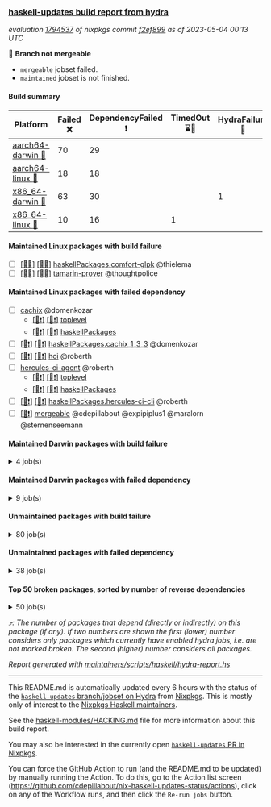 ### [haskell-updates build report from hydra](https://hydra.nixos.org/jobset/nixpkgs/haskell-updates)
*evaluation [1794537](https://hydra.nixos.org/eval/1794537) of nixpkgs commit [f2ef899](https://github.com/NixOS/nixpkgs/commits/f2ef899ac131aa6079499487348add43bef824aa) as of 2023-05-04 00:13 UTC*

:red_circle: **Branch not mergeable**
  * `mergeable` jobset failed.
  * `maintained` jobset is not finished.

#### Build summary

 | Platform | Failed :x: | DependencyFailed :heavy_exclamation_mark: | TimedOut :hourglass::no_entry_sign: | HydraFailure :construction: | Unfinished :hourglass_flowing_sand: | Success :heavy_check_mark: | 
 | --- | --- | --- | --- | --- | --- | --- | 
 | [aarch64-darwin :green_apple:](https://hydra.nixos.org/eval/1794537?filter=.aarch64-darwin) | 70 | 29 |  |  | 3 | 6394 | 
 | [aarch64-linux :iphone:](https://hydra.nixos.org/eval/1794537?filter=.aarch64-linux) | 18 | 18 |  |  | 3 | 6535 | 
 | [x86_64-darwin :apple:](https://hydra.nixos.org/eval/1794537?filter=.x86_64-darwin) | 63 | 30 |  | 1 | 3 | 6419 | 
 | [x86_64-linux :penguin:](https://hydra.nixos.org/eval/1794537?filter=.x86_64-linux) | 10 | 16 | 1 |  | 3 | 6583 | 
#### Maintained Linux packages with build failure
- [ ] [[:iphone::x:]](https://hydra.nixos.org/build/218371574) [[:penguin::x:]](https://hydra.nixos.org/build/218381586) [haskellPackages.comfort-glpk](https://hydra.nixos.org/eval/1794537?filter=haskellPackages.comfort-glpk) @thielema
- [ ] [[:iphone::x:]](https://hydra.nixos.org/build/218369339) [[:penguin::x:]](https://hydra.nixos.org/build/218362213) [tamarin-prover](https://hydra.nixos.org/eval/1794537?filter=tamarin-prover) @thoughtpolice
#### Maintained Linux packages with failed dependency
- [ ] [cachix](https://hydra.nixos.org/eval/1794537?filter=cachix) @domenkozar
  - [[:iphone::heavy_exclamation_mark:]](https://hydra.nixos.org/build/218360723) [[:penguin::heavy_exclamation_mark:]](https://hydra.nixos.org/build/218364047) [toplevel](https://hydra.nixos.org/eval/1794537?filter=cachix)
  - [[:iphone::heavy_exclamation_mark:]](https://hydra.nixos.org/build/218361387) [[:penguin::heavy_exclamation_mark:]](https://hydra.nixos.org/build/218367366) [haskellPackages](https://hydra.nixos.org/eval/1794537?filter=haskellPackages.cachix)
- [ ] [[:iphone::heavy_exclamation_mark:]](https://hydra.nixos.org/build/218373760) [[:penguin::heavy_exclamation_mark:]](https://hydra.nixos.org/build/218370042) [haskellPackages.cachix_1_3_3](https://hydra.nixos.org/eval/1794537?filter=haskellPackages.cachix_1_3_3) @domenkozar
- [ ] [[:iphone::heavy_exclamation_mark:]](https://hydra.nixos.org/build/218372759) [[:penguin::heavy_exclamation_mark:]](https://hydra.nixos.org/build/218370313) [hci](https://hydra.nixos.org/eval/1794537?filter=hci) @roberth
- [ ] [hercules-ci-agent](https://hydra.nixos.org/eval/1794537?filter=hercules-ci-agent) @roberth
  - [[:iphone::heavy_exclamation_mark:]](https://hydra.nixos.org/build/218382153) [[:penguin::heavy_exclamation_mark:]](https://hydra.nixos.org/build/218378662) [toplevel](https://hydra.nixos.org/eval/1794537?filter=hercules-ci-agent)
  - [[:iphone::heavy_exclamation_mark:]](https://hydra.nixos.org/build/218367749) [[:penguin::heavy_exclamation_mark:]](https://hydra.nixos.org/build/218361364) [haskellPackages](https://hydra.nixos.org/eval/1794537?filter=haskellPackages.hercules-ci-agent)
- [ ] [[:iphone::heavy_exclamation_mark:]](https://hydra.nixos.org/build/218373411) [[:penguin::heavy_exclamation_mark:]](https://hydra.nixos.org/build/218358812) [haskellPackages.hercules-ci-cli](https://hydra.nixos.org/eval/1794537?filter=haskellPackages.hercules-ci-cli) @roberth
- [ ] [[:penguin::heavy_exclamation_mark:]](https://hydra.nixos.org/build/218376595) [mergeable](https://hydra.nixos.org/eval/1794537?filter=mergeable) @cdepillabout @expipiplus1 @maralorn @sternenseemann
#### Maintained Darwin packages with build failure
<details><summary>4 job(s) </summary>

- [ ] [[:green_apple::x:]](https://hydra.nixos.org/build/218375915) [[:apple::x:]](https://hydra.nixos.org/build/218379307) [haskellPackages.comfort-glpk](https://hydra.nixos.org/eval/1794537?filter=haskellPackages.comfort-glpk) @thielema
- [ ] [gitit](https://hydra.nixos.org/eval/1794537?filter=gitit) @Profpatsch @sternenseemann
  - [[:green_apple::x:]](https://hydra.nixos.org/build/218371918) [[:apple::heavy_check_mark:]](https://hydra.nixos.org/build/218362775) [toplevel](https://hydra.nixos.org/eval/1794537?filter=gitit)
  - [[:green_apple::heavy_check_mark:]](https://hydra.nixos.org/build/218381039) [[:apple::heavy_check_mark:]](https://hydra.nixos.org/build/218371437) [haskellPackages](https://hydra.nixos.org/eval/1794537?filter=haskellPackages.gitit)
</details>

#### Maintained Darwin packages with failed dependency
<details><summary>9 job(s) </summary>

- [ ] [cachix](https://hydra.nixos.org/eval/1794537?filter=cachix) @domenkozar
  - [[:green_apple::heavy_exclamation_mark:]](https://hydra.nixos.org/build/218378167) [[:apple::heavy_exclamation_mark:]](https://hydra.nixos.org/build/218380438) [toplevel](https://hydra.nixos.org/eval/1794537?filter=cachix)
  - [[:green_apple::heavy_exclamation_mark:]](https://hydra.nixos.org/build/218381508) [[:apple::heavy_exclamation_mark:]](https://hydra.nixos.org/build/218373240) [haskellPackages](https://hydra.nixos.org/eval/1794537?filter=haskellPackages.cachix)
- [ ] [[:green_apple::heavy_exclamation_mark:]](https://hydra.nixos.org/build/218371842) [[:apple::heavy_exclamation_mark:]](https://hydra.nixos.org/build/218374918) [haskellPackages.cachix_1_3_3](https://hydra.nixos.org/eval/1794537?filter=haskellPackages.cachix_1_3_3) @domenkozar
- [ ] [[:green_apple::heavy_exclamation_mark:]](https://hydra.nixos.org/build/218369325) [[:apple::heavy_exclamation_mark:]](https://hydra.nixos.org/build/218361797) [hci](https://hydra.nixos.org/eval/1794537?filter=hci) @roberth
- [ ] [hercules-ci-agent](https://hydra.nixos.org/eval/1794537?filter=hercules-ci-agent) @roberth
  - [[:green_apple::heavy_exclamation_mark:]](https://hydra.nixos.org/build/218366946) [[:apple::heavy_exclamation_mark:]](https://hydra.nixos.org/build/218360337) [toplevel](https://hydra.nixos.org/eval/1794537?filter=hercules-ci-agent)
  - [[:green_apple::heavy_exclamation_mark:]](https://hydra.nixos.org/build/218378924) [[:apple::heavy_exclamation_mark:]](https://hydra.nixos.org/build/218365688) [haskellPackages](https://hydra.nixos.org/eval/1794537?filter=haskellPackages.hercules-ci-agent)
- [ ] [[:green_apple::heavy_exclamation_mark:]](https://hydra.nixos.org/build/218359185) [[:apple::heavy_exclamation_mark:]](https://hydra.nixos.org/build/218364085) [haskellPackages.hercules-ci-cli](https://hydra.nixos.org/eval/1794537?filter=haskellPackages.hercules-ci-cli) @roberth
</details>

#### Unmaintained packages with build failure
<details><summary>80 job(s) </summary>

- [ ] [[:green_apple::x:]](https://hydra.nixos.org/build/218361435) [[:iphone::x:]](https://hydra.nixos.org/build/218356993) [[:apple::x:]](https://hydra.nixos.org/build/218365203) [[:penguin::x:]](https://hydra.nixos.org/build/218367605) [haskellPackages.lzma](https://hydra.nixos.org/eval/1794537?filter=haskellPackages.lzma)  :arrow_heading_up: 13 | 33
- [ ] [[:green_apple::x:]](https://hydra.nixos.org/build/218361994) [[:iphone::heavy_check_mark:]](https://hydra.nixos.org/build/218376357) [[:apple::x:]](https://hydra.nixos.org/build/218367907) [[:penguin::heavy_check_mark:]](https://hydra.nixos.org/build/218370860) [haskellPackages.di-core](https://hydra.nixos.org/eval/1794537?filter=haskellPackages.di-core)  :arrow_heading_up: 8 | 11
- [ ] [[:green_apple::x:]](https://hydra.nixos.org/build/218365226) [[:iphone::x:]](https://hydra.nixos.org/build/218360962) [[:apple::heavy_check_mark:]](https://hydra.nixos.org/build/218377974) [[:penguin::heavy_check_mark:]](https://hydra.nixos.org/build/218365895) [haskellPackages.hw-simd](https://hydra.nixos.org/eval/1794537?filter=haskellPackages.hw-simd)  :arrow_heading_up: 1 | 8
- [ ] [[:green_apple::x:]](https://hydra.nixos.org/build/218378067) [[:iphone::heavy_check_mark:]](https://hydra.nixos.org/build/218371073) [[:apple::x:]](https://hydra.nixos.org/build/218375080) [[:penguin::heavy_check_mark:]](https://hydra.nixos.org/build/218380947) [haskellPackages.inline-r](https://hydra.nixos.org/eval/1794537?filter=haskellPackages.inline-r)  :arrow_heading_up: 1 | 4
- [ ] [[:green_apple::heavy_check_mark:]](https://hydra.nixos.org/build/218380396) [[:iphone::x:]](https://hydra.nixos.org/build/218377953) [[:apple::heavy_check_mark:]](https://hydra.nixos.org/build/218362911) [[:penguin::heavy_check_mark:]](https://hydra.nixos.org/build/218368090) [haskellPackages.long-double](https://hydra.nixos.org/eval/1794537?filter=haskellPackages.long-double)  :arrow_heading_up: 1 | 2
- [ ] [[:green_apple::x:]](https://hydra.nixos.org/build/218367141) [[:iphone::heavy_check_mark:]](https://hydra.nixos.org/build/218364425) [[:apple::x:]](https://hydra.nixos.org/build/218374346) [[:penguin::heavy_check_mark:]](https://hydra.nixos.org/build/218371746) [haskellPackages.posix-socket](https://hydra.nixos.org/eval/1794537?filter=haskellPackages.posix-socket)  :arrow_heading_up: 1 | 2
- [ ] [[:green_apple::x:]](https://hydra.nixos.org/build/218381884) [[:iphone::heavy_check_mark:]](https://hydra.nixos.org/build/218382632) [[:apple::x:]](https://hydra.nixos.org/build/218363699) [[:penguin::heavy_check_mark:]](https://hydra.nixos.org/build/218374617) [haskellPackages.gi-gdkx11](https://hydra.nixos.org/eval/1794537?filter=haskellPackages.gi-gdkx11)  :arrow_heading_up: 1 | 1
- [ ] [[:green_apple::heavy_check_mark:]](https://hydra.nixos.org/build/218374515) [[:iphone::x:]](https://hydra.nixos.org/build/218367283) [[:apple::heavy_check_mark:]](https://hydra.nixos.org/build/218367533) [[:penguin::heavy_check_mark:]](https://hydra.nixos.org/build/218380204) [haskellPackages.nlopt-haskell](https://hydra.nixos.org/eval/1794537?filter=haskellPackages.nlopt-haskell)  :arrow_heading_up: 1 | 1
- [ ] [[:green_apple::x:]](https://hydra.nixos.org/build/218365328) [[:iphone::heavy_check_mark:]](https://hydra.nixos.org/build/218368874) [[:apple::x:]](https://hydra.nixos.org/build/218357425) [[:penguin::heavy_check_mark:]](https://hydra.nixos.org/build/218374595) [haskellPackages.openal-ffi](https://hydra.nixos.org/eval/1794537?filter=haskellPackages.openal-ffi)  :arrow_heading_up: 1 | 1
- [ ] [[:green_apple::x:]](https://hydra.nixos.org/build/218367583) [[:iphone::x:]](https://hydra.nixos.org/build/218366012) [[:apple::x:]](https://hydra.nixos.org/build/218358945) [[:penguin::x:]](https://hydra.nixos.org/build/218359772) [haskellPackages.srtree](https://hydra.nixos.org/eval/1794537?filter=haskellPackages.srtree)  :arrow_heading_up: 1 | 1
- [ ] [[:apple::x:]](https://hydra.nixos.org/build/218367426) [[:penguin::heavy_check_mark:]](https://hydra.nixos.org/build/218382334) [haskellPackages.swisstable](https://hydra.nixos.org/eval/1794537?filter=haskellPackages.swisstable)  :arrow_heading_up: 1 | 1
- [ ] [[:green_apple::heavy_check_mark:]](https://hydra.nixos.org/build/218363043) [[:iphone::x:]](https://hydra.nixos.org/build/218369053) [[:apple::heavy_check_mark:]](https://hydra.nixos.org/build/218371290) [[:penguin::heavy_check_mark:]](https://hydra.nixos.org/build/218373130) [haskellPackages.freetype2](https://hydra.nixos.org/eval/1794537?filter=haskellPackages.freetype2)  :arrow_heading_up: 0 | 11
- [ ] [[:green_apple::heavy_check_mark:]](https://hydra.nixos.org/build/218376101) [[:iphone::heavy_check_mark:]](https://hydra.nixos.org/build/218377354) [[:apple::x:]](https://hydra.nixos.org/build/218374480) [[:penguin::heavy_check_mark:]](https://hydra.nixos.org/build/218374067) [haskellPackages.language-java](https://hydra.nixos.org/eval/1794537?filter=haskellPackages.language-java)  :arrow_heading_up: 0 | 6
- [ ] [[:green_apple::x:]](https://hydra.nixos.org/build/218366072) [[:iphone::heavy_check_mark:]](https://hydra.nixos.org/build/218368468) [[:apple::x:]](https://hydra.nixos.org/build/218369796) [[:penguin::heavy_check_mark:]](https://hydra.nixos.org/build/218368987) [haskellPackages.llvm-tf](https://hydra.nixos.org/eval/1794537?filter=haskellPackages.llvm-tf)  :arrow_heading_up: 0 | 6
- [ ] [[:green_apple::x:]](https://hydra.nixos.org/build/218368022) [[:iphone::heavy_check_mark:]](https://hydra.nixos.org/build/218379237) [[:apple::x:]](https://hydra.nixos.org/build/218358728) [[:penguin::heavy_check_mark:]](https://hydra.nixos.org/build/218359775) [haskellPackages.pipes-zlib](https://hydra.nixos.org/eval/1794537?filter=haskellPackages.pipes-zlib)  :arrow_heading_up: 0 | 5
- [ ] [[:green_apple::x:]](https://hydra.nixos.org/build/218367925) [[:iphone::heavy_check_mark:]](https://hydra.nixos.org/build/218370677) [[:apple::heavy_check_mark:]](https://hydra.nixos.org/build/218376742) [[:penguin::heavy_check_mark:]](https://hydra.nixos.org/build/218359895) [haskellPackages.folds](https://hydra.nixos.org/eval/1794537?filter=haskellPackages.folds)  :arrow_heading_up: 0 | 3
- [ ] [[:green_apple::x:]](https://hydra.nixos.org/build/218358557) [[:iphone::heavy_check_mark:]](https://hydra.nixos.org/build/218363013) [[:apple::heavy_check_mark:]](https://hydra.nixos.org/build/218369649) [[:penguin::heavy_check_mark:]](https://hydra.nixos.org/build/218356855) [haskellPackages.gauge](https://hydra.nixos.org/eval/1794537?filter=haskellPackages.gauge)  :arrow_heading_up: 0 | 3
- [ ] [[:green_apple::x:]](https://hydra.nixos.org/build/218365386) [[:iphone::x:]](https://hydra.nixos.org/build/218371063) [[:apple::heavy_check_mark:]](https://hydra.nixos.org/build/218362394) [[:penguin::heavy_check_mark:]](https://hydra.nixos.org/build/218362939) [haskellPackages.picosat](https://hydra.nixos.org/eval/1794537?filter=haskellPackages.picosat)  :arrow_heading_up: 0 | 3
- [ ] [[:green_apple::x:]](https://hydra.nixos.org/build/218369518) [[:iphone::heavy_check_mark:]](https://hydra.nixos.org/build/218377140) [[:apple::heavy_check_mark:]](https://hydra.nixos.org/build/218378068) [[:penguin::heavy_check_mark:]](https://hydra.nixos.org/build/218364615) [haskellPackages.LibZip](https://hydra.nixos.org/eval/1794537?filter=haskellPackages.LibZip)  :arrow_heading_up: 0 | 2
- [ ] [[:green_apple::heavy_check_mark:]](https://hydra.nixos.org/build/218379216) [[:iphone::heavy_check_mark:]](https://hydra.nixos.org/build/218371639) [[:apple::x:]](https://hydra.nixos.org/build/218371626) [[:penguin::heavy_check_mark:]](https://hydra.nixos.org/build/218380913) [haskellPackages.quic](https://hydra.nixos.org/eval/1794537?filter=haskellPackages.quic)  :arrow_heading_up: 0 | 2
- [ ] [[:green_apple::x:]](https://hydra.nixos.org/build/218365828) [[:iphone::heavy_check_mark:]](https://hydra.nixos.org/build/218370636) [[:apple::heavy_check_mark:]](https://hydra.nixos.org/build/218359044) [[:penguin::heavy_check_mark:]](https://hydra.nixos.org/build/218382853) [haskellPackages.rocksdb-haskell](https://hydra.nixos.org/eval/1794537?filter=haskellPackages.rocksdb-haskell)  :arrow_heading_up: 0 | 2
- [ ] [[:green_apple::heavy_check_mark:]](https://hydra.nixos.org/build/218366984) [[:iphone::x:]](https://hydra.nixos.org/build/218371217) [[:apple::heavy_check_mark:]](https://hydra.nixos.org/build/218358449) [[:penguin::heavy_check_mark:]](https://hydra.nixos.org/build/218365667) [haskellPackages.dde](https://hydra.nixos.org/eval/1794537?filter=haskellPackages.dde)  :arrow_heading_up: 0 | 1
- [ ] [[:green_apple::x:]](https://hydra.nixos.org/build/218361416) [[:iphone::heavy_check_mark:]](https://hydra.nixos.org/build/218369976) [[:apple::x:]](https://hydra.nixos.org/build/218381715) [[:penguin::heavy_check_mark:]](https://hydra.nixos.org/build/218359735) [haskellPackages.h-raylib](https://hydra.nixos.org/eval/1794537?filter=haskellPackages.h-raylib)  :arrow_heading_up: 0 | 1
- [ ] [[:green_apple::x:]](https://hydra.nixos.org/build/218371341) [[:iphone::heavy_check_mark:]](https://hydra.nixos.org/build/218381285) [[:apple::x:]](https://hydra.nixos.org/build/218368136) [[:penguin::heavy_check_mark:]](https://hydra.nixos.org/build/218361768) [haskellPackages.hamid](https://hydra.nixos.org/eval/1794537?filter=haskellPackages.hamid)  :arrow_heading_up: 0 | 1
- [ ] [[:green_apple::heavy_check_mark:]](https://hydra.nixos.org/build/218373866) [[:iphone::heavy_check_mark:]](https://hydra.nixos.org/build/218359528) [[:apple::x:]](https://hydra.nixos.org/build/218362446) [[:penguin::heavy_check_mark:]](https://hydra.nixos.org/build/218361537) [haskellPackages.hmatrix-morpheus](https://hydra.nixos.org/eval/1794537?filter=haskellPackages.hmatrix-morpheus)  :arrow_heading_up: 0 | 1
- [ ] [[:green_apple::x:]](https://hydra.nixos.org/build/218360600) [[:iphone::heavy_check_mark:]](https://hydra.nixos.org/build/218376500) [[:apple::x:]](https://hydra.nixos.org/build/218370415) [[:penguin::heavy_check_mark:]](https://hydra.nixos.org/build/218365188) [haskellPackages.huckleberry](https://hydra.nixos.org/eval/1794537?filter=haskellPackages.huckleberry)  :arrow_heading_up: 0 | 1
- [ ] [[:green_apple::x:]](https://hydra.nixos.org/build/218370144) [[:iphone::heavy_check_mark:]](https://hydra.nixos.org/build/218369659) [[:apple::x:]](https://hydra.nixos.org/build/218356396) [[:penguin::heavy_check_mark:]](https://hydra.nixos.org/build/218371896) [haskellPackages.select](https://hydra.nixos.org/eval/1794537?filter=haskellPackages.select)  :arrow_heading_up: 0 | 1
- [ ] [[:green_apple::x:]](https://hydra.nixos.org/build/218363639) [[:iphone::heavy_check_mark:]](https://hydra.nixos.org/build/218360486) [[:apple::x:]](https://hydra.nixos.org/build/218358637) [[:penguin::heavy_check_mark:]](https://hydra.nixos.org/build/218362906) [haskellPackages.sysinfo](https://hydra.nixos.org/eval/1794537?filter=haskellPackages.sysinfo)  :arrow_heading_up: 0 | 1
- [ ] [[:green_apple::heavy_check_mark:]](https://hydra.nixos.org/build/218359990) [[:iphone::heavy_check_mark:]](https://hydra.nixos.org/build/218381270) [[:apple::x:]](https://hydra.nixos.org/build/218369158) [[:penguin::heavy_check_mark:]](https://hydra.nixos.org/build/218359504) [haskellPackages.FractalArt](https://hydra.nixos.org/eval/1794537?filter=haskellPackages.FractalArt) 
- [ ] [[:green_apple::heavy_check_mark:]](https://hydra.nixos.org/build/218364182) [[:iphone::x:]](https://hydra.nixos.org/build/218383344) [[:apple::heavy_check_mark:]](https://hydra.nixos.org/build/218379420) [[:penguin::heavy_check_mark:]](https://hydra.nixos.org/build/218360322) [haskellPackages.HsASA](https://hydra.nixos.org/eval/1794537?filter=haskellPackages.HsASA) 
- [ ] [[:green_apple::x:]](https://hydra.nixos.org/build/218373276) [[:iphone::heavy_check_mark:]](https://hydra.nixos.org/build/218361197) [[:apple::x:]](https://hydra.nixos.org/build/218371504) [[:penguin::heavy_check_mark:]](https://hydra.nixos.org/build/218369435) [haskellPackages.al](https://hydra.nixos.org/eval/1794537?filter=haskellPackages.al) 
- [ ] [[:green_apple::x:]](https://hydra.nixos.org/build/218363946) [[:iphone::x:]](https://hydra.nixos.org/build/218374457) [[:apple::x:]](https://hydra.nixos.org/build/218376881) [[:penguin::x:]](https://hydra.nixos.org/build/218378988) [haskellPackages.directory-ospath-streaming](https://hydra.nixos.org/eval/1794537?filter=haskellPackages.directory-ospath-streaming) 
- [ ] [[:green_apple::x:]](https://hydra.nixos.org/build/218357055) [[:iphone::x:]](https://hydra.nixos.org/build/218374766) [[:apple::x:]](https://hydra.nixos.org/build/218373440) [[:penguin::x:]](https://hydra.nixos.org/build/218360859) [haskellPackages.disco](https://hydra.nixos.org/eval/1794537?filter=haskellPackages.disco) 
- [ ] [[:green_apple::x:]](https://hydra.nixos.org/build/218356880) [[:iphone::heavy_check_mark:]](https://hydra.nixos.org/build/218371945) [[:apple::x:]](https://hydra.nixos.org/build/218365259) [[:penguin::heavy_check_mark:]](https://hydra.nixos.org/build/218369949) [haskellPackages.env-extra](https://hydra.nixos.org/eval/1794537?filter=haskellPackages.env-extra) 
- [ ] [[:green_apple::x:]](https://hydra.nixos.org/build/218372622) [[:iphone::heavy_check_mark:]](https://hydra.nixos.org/build/218363770) [[:apple::x:]](https://hydra.nixos.org/build/218377369) [[:penguin::heavy_check_mark:]](https://hydra.nixos.org/build/218361579) [haskellPackages.epub-tools](https://hydra.nixos.org/eval/1794537?filter=haskellPackages.epub-tools) 
- [ ] [[:green_apple::x:]](https://hydra.nixos.org/build/218357303) [[:iphone::heavy_check_mark:]](https://hydra.nixos.org/build/218371814) [[:apple::heavy_check_mark:]](https://hydra.nixos.org/build/218371442) [[:penguin::heavy_check_mark:]](https://hydra.nixos.org/build/218360989) [haskellPackages.executable-hash](https://hydra.nixos.org/eval/1794537?filter=haskellPackages.executable-hash) 
- [ ] [[:green_apple::x:]](https://hydra.nixos.org/build/218374398) [[:iphone::heavy_check_mark:]](https://hydra.nixos.org/build/218375801) [[:apple::x:]](https://hydra.nixos.org/build/218375926) [[:penguin::heavy_check_mark:]](https://hydra.nixos.org/build/218363039) [haskellPackages.float128](https://hydra.nixos.org/eval/1794537?filter=haskellPackages.float128) 
- [ ] [[:green_apple::x:]](https://hydra.nixos.org/build/218380013) [[:iphone::heavy_check_mark:]](https://hydra.nixos.org/build/218366720) [[:apple::x:]](https://hydra.nixos.org/build/218374432) [[:penguin::heavy_check_mark:]](https://hydra.nixos.org/build/218377131) [haskellPackages.fudgets](https://hydra.nixos.org/eval/1794537?filter=haskellPackages.fudgets) 
- [ ] [[:green_apple::x:]](https://hydra.nixos.org/build/218374343) [[:iphone::heavy_check_mark:]](https://hydra.nixos.org/build/218372448) [[:apple::x:]](https://hydra.nixos.org/build/218377848) [[:penguin::heavy_check_mark:]](https://hydra.nixos.org/build/218367571) [haskellPackages.gerrit](https://hydra.nixos.org/eval/1794537?filter=haskellPackages.gerrit) 
- [ ] [[:green_apple::x:]](https://hydra.nixos.org/build/218356518) [[:apple::x:]](https://hydra.nixos.org/build/218362291) [haskellPackages.gi-gtkosxapplication](https://hydra.nixos.org/eval/1794537?filter=haskellPackages.gi-gtkosxapplication) 
- [ ] [[:iphone::x:]](https://hydra.nixos.org/build/218378683) [[:penguin::x:]](https://hydra.nixos.org/build/218370359) [haskellPackages.grid-proto](https://hydra.nixos.org/eval/1794537?filter=haskellPackages.grid-proto) 
- [ ] [[:green_apple::x:]](https://hydra.nixos.org/build/218379659) [[:apple::x:]](https://hydra.nixos.org/build/218370132) [haskellPackages.gtk-mac-integration](https://hydra.nixos.org/eval/1794537?filter=haskellPackages.gtk-mac-integration) 
- [ ] [[:green_apple::x:]](https://hydra.nixos.org/build/218382951) [[:iphone::heavy_check_mark:]](https://hydra.nixos.org/build/218367120) [[:apple::x:]](https://hydra.nixos.org/build/218382049) [[:penguin::heavy_check_mark:]](https://hydra.nixos.org/build/218372485) [haskellPackages.gtk-traymanager](https://hydra.nixos.org/eval/1794537?filter=haskellPackages.gtk-traymanager) 
- [ ] [[:green_apple::x:]](https://hydra.nixos.org/build/218363769) [[:apple::x:]](https://hydra.nixos.org/build/218361194) [haskellPackages.gtk3-mac-integration](https://hydra.nixos.org/eval/1794537?filter=haskellPackages.gtk3-mac-integration) 
- [ ] [[:green_apple::x:]](https://hydra.nixos.org/build/218367203) [[:iphone::heavy_check_mark:]](https://hydra.nixos.org/build/218380642) [[:apple::x:]](https://hydra.nixos.org/build/218381399) [[:penguin::heavy_check_mark:]](https://hydra.nixos.org/build/218373263) [haskellPackages.highlight](https://hydra.nixos.org/eval/1794537?filter=haskellPackages.highlight) 
- [ ] [[:green_apple::x:]](https://hydra.nixos.org/build/218375281) [[:iphone::heavy_check_mark:]](https://hydra.nixos.org/build/218381684) [[:apple::x:]](https://hydra.nixos.org/build/218373167) [[:penguin::heavy_check_mark:]](https://hydra.nixos.org/build/218359288) [haskellPackages.hinotify-conduit](https://hydra.nixos.org/eval/1794537?filter=haskellPackages.hinotify-conduit) 
- [ ] [[:green_apple::x:]](https://hydra.nixos.org/build/218372055) [[:iphone::heavy_check_mark:]](https://hydra.nixos.org/build/218361694) [[:apple::x:]](https://hydra.nixos.org/build/218379411) [[:penguin::heavy_check_mark:]](https://hydra.nixos.org/build/218383318) [haskellPackages.hsshellscript](https://hydra.nixos.org/eval/1794537?filter=haskellPackages.hsshellscript) 
- [ ] [[:green_apple::x:]](https://hydra.nixos.org/build/218362603) [[:iphone::heavy_check_mark:]](https://hydra.nixos.org/build/218368668) [[:apple::x:]](https://hydra.nixos.org/build/218377430) [[:penguin::heavy_check_mark:]](https://hydra.nixos.org/build/218371924) [haskellPackages.hssourceinfo](https://hydra.nixos.org/eval/1794537?filter=haskellPackages.hssourceinfo) 
- [ ] [[:green_apple::x:]](https://hydra.nixos.org/build/218378487) [[:iphone::heavy_check_mark:]](https://hydra.nixos.org/build/218375531) [[:apple::x:]](https://hydra.nixos.org/build/218381339) [[:penguin::heavy_check_mark:]](https://hydra.nixos.org/build/218364945) [haskellPackages.hunspell-hs](https://hydra.nixos.org/eval/1794537?filter=haskellPackages.hunspell-hs) 
- [ ] [[:apple::x:]](https://hydra.nixos.org/build/218361466) [[:penguin::heavy_check_mark:]](https://hydra.nixos.org/build/218379387) [haskellPackages.inline-asm](https://hydra.nixos.org/eval/1794537?filter=haskellPackages.inline-asm) 
- [ ] [[:green_apple::x:]](https://hydra.nixos.org/build/218359980) [[:iphone::heavy_check_mark:]](https://hydra.nixos.org/build/218372621) [[:apple::x:]](https://hydra.nixos.org/build/218370295) [[:penguin::heavy_check_mark:]](https://hydra.nixos.org/build/218363641) [haskellPackages.interprocess](https://hydra.nixos.org/eval/1794537?filter=haskellPackages.interprocess) 
- [ ] [[:green_apple::x:]](https://hydra.nixos.org/build/218356584) [[:iphone::heavy_check_mark:]](https://hydra.nixos.org/build/218374173) [[:apple::x:]](https://hydra.nixos.org/build/218372040) [[:penguin::heavy_check_mark:]](https://hydra.nixos.org/build/218376465) [haskellPackages.intricacy](https://hydra.nixos.org/eval/1794537?filter=haskellPackages.intricacy) 
- [ ] [[:green_apple::x:]](https://hydra.nixos.org/build/218360432) [[:iphone::heavy_check_mark:]](https://hydra.nixos.org/build/218365340) [[:apple::x:]](https://hydra.nixos.org/build/218366381) [[:penguin::heavy_check_mark:]](https://hydra.nixos.org/build/218378893) [haskellPackages.ipcvar](https://hydra.nixos.org/eval/1794537?filter=haskellPackages.ipcvar) 
- [ ] [[:green_apple::x:]](https://hydra.nixos.org/build/218377616) [[:apple::x:]](https://hydra.nixos.org/build/218372000) [haskellPackages.kqueue](https://hydra.nixos.org/eval/1794537?filter=haskellPackages.kqueue) 
- [ ] [[:green_apple::x:]](https://hydra.nixos.org/build/218373273) [[:iphone::x:]](https://hydra.nixos.org/build/218370171) [[:apple::x:]](https://hydra.nixos.org/build/218372951) [[:penguin::x:]](https://hydra.nixos.org/build/218382671) [haskellPackages.ldap-client-og](https://hydra.nixos.org/eval/1794537?filter=haskellPackages.ldap-client-og) 
- [ ] [[:green_apple::x:]](https://hydra.nixos.org/build/218356731) [[:iphone::heavy_check_mark:]](https://hydra.nixos.org/build/218374913) [[:apple::heavy_check_mark:]](https://hydra.nixos.org/build/218357830) [[:penguin::heavy_check_mark:]](https://hydra.nixos.org/build/218371177) [haskellPackages.leveldb-haskell-fork](https://hydra.nixos.org/eval/1794537?filter=haskellPackages.leveldb-haskell-fork) 
- [ ] [[:green_apple::x:]](https://hydra.nixos.org/build/218377313) [[:iphone::heavy_check_mark:]](https://hydra.nixos.org/build/218369316) [[:apple::x:]](https://hydra.nixos.org/build/218365266) [[:penguin::heavy_check_mark:]](https://hydra.nixos.org/build/218369065) [haskellPackages.linux-framebuffer](https://hydra.nixos.org/eval/1794537?filter=haskellPackages.linux-framebuffer) 
- [ ] [[:green_apple::x:]](https://hydra.nixos.org/build/218362367) [[:iphone::heavy_check_mark:]](https://hydra.nixos.org/build/218369104) [[:apple::x:]](https://hydra.nixos.org/build/218369634) [[:penguin::heavy_check_mark:]](https://hydra.nixos.org/build/218366450) [haskellPackages.mediawiki2latex](https://hydra.nixos.org/eval/1794537?filter=haskellPackages.mediawiki2latex) 
- [ ] [[:green_apple::x:]](https://hydra.nixos.org/build/218380520) [[:iphone::heavy_check_mark:]](https://hydra.nixos.org/build/218364355) [[:apple::x:]](https://hydra.nixos.org/build/218372424) [[:penguin::heavy_check_mark:]](https://hydra.nixos.org/build/218379602) [haskellPackages.memfd](https://hydra.nixos.org/eval/1794537?filter=haskellPackages.memfd) 
- [ ] [[:green_apple::x:]](https://hydra.nixos.org/build/218361092) [[:iphone::heavy_check_mark:]](https://hydra.nixos.org/build/218368605) [[:apple::x:]](https://hydra.nixos.org/build/218366351) [[:penguin::heavy_check_mark:]](https://hydra.nixos.org/build/218367944) [haskellPackages.memzero](https://hydra.nixos.org/eval/1794537?filter=haskellPackages.memzero) 
- [ ] [[:green_apple::x:]](https://hydra.nixos.org/build/218367812) [[:iphone::heavy_check_mark:]](https://hydra.nixos.org/build/218365525) [[:apple::x:]](https://hydra.nixos.org/build/218363343) [[:penguin::heavy_check_mark:]](https://hydra.nixos.org/build/218380436) [haskellPackages.nix-serve-ng](https://hydra.nixos.org/eval/1794537?filter=haskellPackages.nix-serve-ng) 
- [ ] [[:green_apple::x:]](https://hydra.nixos.org/build/218363261) [[:iphone::heavy_check_mark:]](https://hydra.nixos.org/build/218358759) [[:apple::heavy_check_mark:]](https://hydra.nixos.org/build/218359473) [[:penguin::heavy_check_mark:]](https://hydra.nixos.org/build/218375892) [haskellPackages.perceptual-hash](https://hydra.nixos.org/eval/1794537?filter=haskellPackages.perceptual-hash) 
- [ ] [[:green_apple::x:]](https://hydra.nixos.org/build/218362246) [[:iphone::heavy_check_mark:]](https://hydra.nixos.org/build/218378463) [[:apple::x:]](https://hydra.nixos.org/build/218373602) [[:penguin::heavy_check_mark:]](https://hydra.nixos.org/build/218359574) [haskellPackages.persistent-pagination](https://hydra.nixos.org/eval/1794537?filter=haskellPackages.persistent-pagination) 
- [ ] [[:green_apple::x:]](https://hydra.nixos.org/build/218356605) [[:iphone::heavy_check_mark:]](https://hydra.nixos.org/build/218357508) [[:apple::x:]](https://hydra.nixos.org/build/218358491) [[:penguin::heavy_check_mark:]](https://hydra.nixos.org/build/218372638) [haskellPackages.phatsort](https://hydra.nixos.org/eval/1794537?filter=haskellPackages.phatsort) 
- [ ] [[:green_apple::x:]](https://hydra.nixos.org/build/218372748) [[:iphone::heavy_check_mark:]](https://hydra.nixos.org/build/218358634) [[:apple::x:]](https://hydra.nixos.org/build/218362043) [[:penguin::heavy_check_mark:]](https://hydra.nixos.org/build/218365630) [haskellPackages.ping-wrapper](https://hydra.nixos.org/eval/1794537?filter=haskellPackages.ping-wrapper) 
- [ ] [[:green_apple::x:]](https://hydra.nixos.org/build/218380342) [[:iphone::heavy_check_mark:]](https://hydra.nixos.org/build/218377531) [[:apple::x:]](https://hydra.nixos.org/build/218378930) [[:penguin::heavy_check_mark:]](https://hydra.nixos.org/build/218360082) [haskellPackages.posix-timer](https://hydra.nixos.org/eval/1794537?filter=haskellPackages.posix-timer) 
- [ ] [[:green_apple::x:]](https://hydra.nixos.org/build/218378334) [[:iphone::heavy_check_mark:]](https://hydra.nixos.org/build/218364371) [[:apple::x:]](https://hydra.nixos.org/build/218379561) [[:penguin::heavy_check_mark:]](https://hydra.nixos.org/build/218377415) [haskellPackages.procex](https://hydra.nixos.org/eval/1794537?filter=haskellPackages.procex) 
- [ ] [[:green_apple::x:]](https://hydra.nixos.org/build/218379708) [[:iphone::heavy_check_mark:]](https://hydra.nixos.org/build/218362371) [[:apple::x:]](https://hydra.nixos.org/build/218382844) [[:penguin::heavy_check_mark:]](https://hydra.nixos.org/build/218377810) [haskellPackages.pthread](https://hydra.nixos.org/eval/1794537?filter=haskellPackages.pthread) 
- [ ] [[:green_apple::x:]](https://hydra.nixos.org/build/218364610) [[:iphone::heavy_check_mark:]](https://hydra.nixos.org/build/218380296) [[:apple::x:]](https://hydra.nixos.org/build/218380468) [[:penguin::heavy_check_mark:]](https://hydra.nixos.org/build/218383113) [haskellPackages.sandwich-webdriver](https://hydra.nixos.org/eval/1794537?filter=haskellPackages.sandwich-webdriver) 
- [ ] [[:green_apple::x:]](https://hydra.nixos.org/build/218367780) [[:iphone::heavy_check_mark:]](https://hydra.nixos.org/build/218359939) [[:apple::x:]](https://hydra.nixos.org/build/218382857) [[:penguin::hourglass::no_entry_sign:]](https://hydra.nixos.org/build/218379058) [haskellPackages.servant-serialization](https://hydra.nixos.org/eval/1794537?filter=haskellPackages.servant-serialization) 
- [ ] [[:green_apple::x:]](https://hydra.nixos.org/build/218359493) [[:iphone::heavy_check_mark:]](https://hydra.nixos.org/build/218365983) [[:apple::x:]](https://hydra.nixos.org/build/218358853) [[:penguin::heavy_check_mark:]](https://hydra.nixos.org/build/218356632) [haskellPackages.tailfile-hinotify](https://hydra.nixos.org/eval/1794537?filter=haskellPackages.tailfile-hinotify) 
- [ ] [[:green_apple::x:]](https://hydra.nixos.org/build/218361935) [[:iphone::heavy_check_mark:]](https://hydra.nixos.org/build/218379727) [[:apple::heavy_check_mark:]](https://hydra.nixos.org/build/218375798) [[:penguin::heavy_check_mark:]](https://hydra.nixos.org/build/218376114) [haskellPackages.tdlib](https://hydra.nixos.org/eval/1794537?filter=haskellPackages.tdlib) 
- [ ] [[:green_apple::x:]](https://hydra.nixos.org/build/218365019) [[:iphone::x:]](https://hydra.nixos.org/build/218378664) [[:apple::x:]](https://hydra.nixos.org/build/218375055) [[:penguin::x:]](https://hydra.nixos.org/build/218382208) [haskellPackages.unbound-kind-generics](https://hydra.nixos.org/eval/1794537?filter=haskellPackages.unbound-kind-generics) 
- [ ] [[:green_apple::x:]](https://hydra.nixos.org/build/218374882) [[:iphone::x:]](https://hydra.nixos.org/build/218371682) [[:apple::x:]](https://hydra.nixos.org/build/218369312) [[:penguin::x:]](https://hydra.nixos.org/build/218371739) [haskellPackages.wai-problem-details](https://hydra.nixos.org/eval/1794537?filter=haskellPackages.wai-problem-details) 
- [ ] [[:green_apple::x:]](https://hydra.nixos.org/build/218370308) [[:iphone::heavy_check_mark:]](https://hydra.nixos.org/build/218370118) [[:apple::heavy_check_mark:]](https://hydra.nixos.org/build/218372700) [[:penguin::heavy_check_mark:]](https://hydra.nixos.org/build/218378876) [tests.haskell.writers](https://hydra.nixos.org/eval/1794537?filter=tests.haskell.writers) 
- [ ] [[:green_apple::x:]](https://hydra.nixos.org/build/218376489) [[:iphone::x:]](https://hydra.nixos.org/build/218375064) [[:apple::heavy_check_mark:]](https://hydra.nixos.org/build/218380244) [[:penguin::heavy_check_mark:]](https://hydra.nixos.org/build/218370081) [haskellPackages.x86-64bit](https://hydra.nixos.org/eval/1794537?filter=haskellPackages.x86-64bit) 
- [ ] [[:green_apple::x:]](https://hydra.nixos.org/build/218360235) [[:iphone::heavy_check_mark:]](https://hydra.nixos.org/build/218370565) [[:apple::x:]](https://hydra.nixos.org/build/218377847) [[:penguin::heavy_check_mark:]](https://hydra.nixos.org/build/218358117) [haskellPackages.xmonad-utils](https://hydra.nixos.org/eval/1794537?filter=haskellPackages.xmonad-utils) 
- [ ] [[:green_apple::x:]](https://hydra.nixos.org/build/218362524) [[:iphone::heavy_check_mark:]](https://hydra.nixos.org/build/218375390) [[:apple::x:]](https://hydra.nixos.org/build/218382685) [[:penguin::heavy_check_mark:]](https://hydra.nixos.org/build/218374189) [haskellPackages.yoga](https://hydra.nixos.org/eval/1794537?filter=haskellPackages.yoga) 
- [ ] [[:green_apple::x:]](https://hydra.nixos.org/build/218380529) [[:iphone::heavy_check_mark:]](https://hydra.nixos.org/build/218370051) [[:apple::x:]](https://hydra.nixos.org/build/218378931) [[:penguin::heavy_check_mark:]](https://hydra.nixos.org/build/218360317) [haskellPackages.zot](https://hydra.nixos.org/eval/1794537?filter=haskellPackages.zot) 
- [ ] [[:green_apple::x:]](https://hydra.nixos.org/build/218360122) [[:iphone::heavy_check_mark:]](https://hydra.nixos.org/build/218381981) [[:apple::x:]](https://hydra.nixos.org/build/218363208) [[:penguin::heavy_check_mark:]](https://hydra.nixos.org/build/218368246) [haskellPackages.zxcvbn-c](https://hydra.nixos.org/eval/1794537?filter=haskellPackages.zxcvbn-c) 
</details>

#### Unmaintained packages with failed dependency
<details><summary>38 job(s) </summary>

- [ ] [[:green_apple::heavy_exclamation_mark:]](https://hydra.nixos.org/build/218371687) [[:iphone::heavy_check_mark:]](https://hydra.nixos.org/build/218371385) [[:apple::heavy_exclamation_mark:]](https://hydra.nixos.org/build/218368577) [[:penguin::heavy_check_mark:]](https://hydra.nixos.org/build/218357983) [haskellPackages.di-handle](https://hydra.nixos.org/eval/1794537?filter=haskellPackages.di-handle)  :arrow_heading_up: 6 | 9
- [ ] [[:green_apple::heavy_exclamation_mark:]](https://hydra.nixos.org/build/218358066) [[:iphone::heavy_check_mark:]](https://hydra.nixos.org/build/218382963) [[:apple::heavy_exclamation_mark:]](https://hydra.nixos.org/build/218365824) [[:penguin::heavy_check_mark:]](https://hydra.nixos.org/build/218357941) [haskellPackages.di-monad](https://hydra.nixos.org/eval/1794537?filter=haskellPackages.di-monad)  :arrow_heading_up: 6 | 9
- [ ] [[:green_apple::heavy_exclamation_mark:]](https://hydra.nixos.org/build/218373477) [[:iphone::heavy_exclamation_mark:]](https://hydra.nixos.org/build/218362254) [[:apple::heavy_exclamation_mark:]](https://hydra.nixos.org/build/218380511) [[:penguin::heavy_exclamation_mark:]](https://hydra.nixos.org/build/218358654) [haskellPackages.lzma-conduit](https://hydra.nixos.org/eval/1794537?filter=haskellPackages.lzma-conduit)  :arrow_heading_up: 5 | 10
- [ ] [[:green_apple::heavy_exclamation_mark:]](https://hydra.nixos.org/build/218362804) [[:iphone::heavy_check_mark:]](https://hydra.nixos.org/build/218359243) [[:apple::heavy_exclamation_mark:]](https://hydra.nixos.org/build/218372584) [[:penguin::heavy_check_mark:]](https://hydra.nixos.org/build/218380810) [haskellPackages.di-df1](https://hydra.nixos.org/eval/1794537?filter=haskellPackages.di-df1)  :arrow_heading_up: 5 | 8
- [ ] [[:green_apple::heavy_exclamation_mark:]](https://hydra.nixos.org/build/218362868) [[:iphone::heavy_exclamation_mark:]](https://hydra.nixos.org/build/218380952) [[:apple::heavy_exclamation_mark:]](https://hydra.nixos.org/build/218377176) [[:penguin::heavy_exclamation_mark:]](https://hydra.nixos.org/build/218369304) [haskellPackages.file-embed-lzma](https://hydra.nixos.org/eval/1794537?filter=haskellPackages.file-embed-lzma)  :arrow_heading_up: 4 | 15
- [ ] [hoogle](https://hydra.nixos.org/eval/1794537?filter=hoogle)  :arrow_heading_up: 3 | 4
  - [[:green_apple::heavy_check_mark:]](https://hydra.nixos.org/build/218369149) [[:iphone::heavy_check_mark:]](https://hydra.nixos.org/build/218364055) [[:apple::heavy_check_mark:]](https://hydra.nixos.org/build/218378741) [[:penguin::heavy_check_mark:]](https://hydra.nixos.org/build/218361764) [haskell.packages.ghc8107](https://hydra.nixos.org/eval/1794537?filter=haskell.packages.ghc8107.hoogle)
  -  [[:iphone::heavy_check_mark:]](https://hydra.nixos.org/build/218363707) [[:apple::heavy_check_mark:]](https://hydra.nixos.org/build/218380854) [[:penguin::heavy_check_mark:]](https://hydra.nixos.org/build/218369433) [haskell.packages.ghc884](https://hydra.nixos.org/eval/1794537?filter=haskell.packages.ghc884.hoogle)
  - [[:green_apple::heavy_check_mark:]](https://hydra.nixos.org/build/218368831) [[:iphone::heavy_check_mark:]](https://hydra.nixos.org/build/218360743) [[:apple::heavy_check_mark:]](https://hydra.nixos.org/build/218370886) [[:penguin::heavy_check_mark:]](https://hydra.nixos.org/build/218380374) [haskell.packages.ghc902](https://hydra.nixos.org/eval/1794537?filter=haskell.packages.ghc902.hoogle)
  - [[:green_apple::heavy_check_mark:]](https://hydra.nixos.org/build/218379200) [[:iphone::heavy_check_mark:]](https://hydra.nixos.org/build/218365871) [[:apple::heavy_check_mark:]](https://hydra.nixos.org/build/218357379) [[:penguin::heavy_check_mark:]](https://hydra.nixos.org/build/218378288) [haskell.packages.ghc924](https://hydra.nixos.org/eval/1794537?filter=haskell.packages.ghc924.hoogle)
  - [[:green_apple::heavy_check_mark:]](https://hydra.nixos.org/build/218363645) [[:iphone::heavy_check_mark:]](https://hydra.nixos.org/build/218359727) [[:apple::heavy_check_mark:]](https://hydra.nixos.org/build/218372218) [[:penguin::heavy_check_mark:]](https://hydra.nixos.org/build/218369175) [haskell.packages.ghc925](https://hydra.nixos.org/eval/1794537?filter=haskell.packages.ghc925.hoogle)
  - [[:green_apple::heavy_check_mark:]](https://hydra.nixos.org/build/218366025) [[:iphone::heavy_check_mark:]](https://hydra.nixos.org/build/218379223) [[:apple::heavy_exclamation_mark:]](https://hydra.nixos.org/build/218364795) [[:penguin::heavy_check_mark:]](https://hydra.nixos.org/build/218378314) [haskell.packages.ghc926](https://hydra.nixos.org/eval/1794537?filter=haskell.packages.ghc926.hoogle)
  - [[:green_apple::heavy_check_mark:]](https://hydra.nixos.org/build/218364454) [[:iphone::heavy_check_mark:]](https://hydra.nixos.org/build/218357707) [[:apple::heavy_check_mark:]](https://hydra.nixos.org/build/218368223) [[:penguin::heavy_check_mark:]](https://hydra.nixos.org/build/218364147) [haskell.packages.ghc927](https://hydra.nixos.org/eval/1794537?filter=haskell.packages.ghc927.hoogle)
  - [[:green_apple::heavy_check_mark:]](https://hydra.nixos.org/build/218360416) [[:iphone::heavy_check_mark:]](https://hydra.nixos.org/build/218370243) [[:apple::heavy_check_mark:]](https://hydra.nixos.org/build/218378973) [[:penguin::heavy_check_mark:]](https://hydra.nixos.org/build/218361517) [haskell.packages.ghc945](https://hydra.nixos.org/eval/1794537?filter=haskell.packages.ghc945.hoogle)
  - [[:green_apple::heavy_check_mark:]](https://hydra.nixos.org/build/218369290) [[:iphone::heavy_check_mark:]](https://hydra.nixos.org/build/218363378) [[:apple::heavy_check_mark:]](https://hydra.nixos.org/build/218360116) [[:penguin::heavy_check_mark:]](https://hydra.nixos.org/build/218361691) [haskellPackages](https://hydra.nixos.org/eval/1794537?filter=haskellPackages.hoogle)
- [ ] [[:green_apple::heavy_exclamation_mark:]](https://hydra.nixos.org/build/218363098) [[:iphone::heavy_exclamation_mark:]](https://hydra.nixos.org/build/218369490) [[:apple::heavy_exclamation_mark:]](https://hydra.nixos.org/build/218379077) [[:penguin::heavy_exclamation_mark:]](https://hydra.nixos.org/build/218374389) [haskellPackages.servant-swagger-ui](https://hydra.nixos.org/eval/1794537?filter=haskellPackages.servant-swagger-ui)  :arrow_heading_up: 1 | 11
- [ ] [[:green_apple::heavy_exclamation_mark:]](https://hydra.nixos.org/build/218369456) [[:iphone::heavy_check_mark:]](https://hydra.nixos.org/build/218375540) [[:apple::heavy_exclamation_mark:]](https://hydra.nixos.org/build/218361262) [[:penguin::heavy_check_mark:]](https://hydra.nixos.org/build/218372369) [haskellPackages.di-polysemy](https://hydra.nixos.org/eval/1794537?filter=haskellPackages.di-polysemy)  :arrow_heading_up: 1 | 4
- [ ] [[:green_apple::heavy_exclamation_mark:]](https://hydra.nixos.org/build/218358981) [[:iphone::heavy_check_mark:]](https://hydra.nixos.org/build/218367461) [[:apple::heavy_exclamation_mark:]](https://hydra.nixos.org/build/218360103) [[:penguin::heavy_check_mark:]](https://hydra.nixos.org/build/218367193) [haskellPackages.moto](https://hydra.nixos.org/eval/1794537?filter=haskellPackages.moto)  :arrow_heading_up: 1 | 1
- [ ] [[:green_apple::heavy_exclamation_mark:]](https://hydra.nixos.org/build/218365029) [[:iphone::heavy_exclamation_mark:]](https://hydra.nixos.org/build/218363518) [[:apple::heavy_check_mark:]](https://hydra.nixos.org/build/218363936) [[:penguin::heavy_check_mark:]](https://hydra.nixos.org/build/218383299) [haskellPackages.hw-dsv](https://hydra.nixos.org/eval/1794537?filter=haskellPackages.hw-dsv)  :arrow_heading_up: 0 | 3
- [ ] [[:green_apple::heavy_exclamation_mark:]](https://hydra.nixos.org/build/218361392) [[:iphone::heavy_check_mark:]](https://hydra.nixos.org/build/218363273) [[:apple::heavy_exclamation_mark:]](https://hydra.nixos.org/build/218360164) [[:penguin::heavy_check_mark:]](https://hydra.nixos.org/build/218367578) [haskellPackages.calamity](https://hydra.nixos.org/eval/1794537?filter=haskellPackages.calamity)  :arrow_heading_up: 0 | 2
- [ ] [[:green_apple::heavy_exclamation_mark:]](https://hydra.nixos.org/build/218363031) [[:iphone::heavy_check_mark:]](https://hydra.nixos.org/build/218380567) [[:apple::heavy_exclamation_mark:]](https://hydra.nixos.org/build/218365654) [[:penguin::heavy_check_mark:]](https://hydra.nixos.org/build/218367158) [haskellPackages.di](https://hydra.nixos.org/eval/1794537?filter=haskellPackages.di)  :arrow_heading_up: 0 | 2
- [ ] [[:green_apple::heavy_exclamation_mark:]](https://hydra.nixos.org/build/218369926) [[:iphone::heavy_exclamation_mark:]](https://hydra.nixos.org/build/218377026) [[:apple::heavy_exclamation_mark:]](https://hydra.nixos.org/build/218376521) [[:penguin::heavy_exclamation_mark:]](https://hydra.nixos.org/build/218376908) [haskellPackages.conduit-algorithms](https://hydra.nixos.org/eval/1794537?filter=haskellPackages.conduit-algorithms)  :arrow_heading_up: 0 | 1
- [ ] [[:green_apple::heavy_exclamation_mark:]](https://hydra.nixos.org/build/218382228) [[:iphone::heavy_check_mark:]](https://hydra.nixos.org/build/218363539) [[:apple::heavy_exclamation_mark:]](https://hydra.nixos.org/build/218365031) [[:penguin::heavy_check_mark:]](https://hydra.nixos.org/build/218357555) [haskellPackages.network-dns](https://hydra.nixos.org/eval/1794537?filter=haskellPackages.network-dns)  :arrow_heading_up: 0 | 1
- [ ] [[:green_apple::heavy_exclamation_mark:]](https://hydra.nixos.org/build/218368059) [[:iphone::heavy_check_mark:]](https://hydra.nixos.org/build/218366707) [[:apple::heavy_exclamation_mark:]](https://hydra.nixos.org/build/218377164) [[:penguin::heavy_check_mark:]](https://hydra.nixos.org/build/218368296) [haskellPackages.H](https://hydra.nixos.org/eval/1794537?filter=haskellPackages.H) 
- [ ] [[:green_apple::heavy_check_mark:]](https://hydra.nixos.org/build/218363324) [[:iphone::heavy_check_mark:]](https://hydra.nixos.org/build/218376508) [[:apple::heavy_exclamation_mark:]](https://hydra.nixos.org/build/218357479) [[:penguin::heavy_check_mark:]](https://hydra.nixos.org/build/218371244) [haskellPackages.hgdal](https://hydra.nixos.org/eval/1794537?filter=haskellPackages.hgdal) 
- [ ] [[:green_apple::heavy_check_mark:]](https://hydra.nixos.org/build/218382466) [[:iphone::heavy_exclamation_mark:]](https://hydra.nixos.org/build/218377253) [[:apple::heavy_check_mark:]](https://hydra.nixos.org/build/218359800) [[:penguin::heavy_check_mark:]](https://hydra.nixos.org/build/218363695) [haskellPackages.hmatrix-nlopt](https://hydra.nixos.org/eval/1794537?filter=haskellPackages.hmatrix-nlopt) 
- [ ] [[:apple::heavy_exclamation_mark:]](https://hydra.nixos.org/build/218359530) [[:penguin::heavy_check_mark:]](https://hydra.nixos.org/build/218374550) [haskellPackages.hs-swisstable-hashtables-class](https://hydra.nixos.org/eval/1794537?filter=haskellPackages.hs-swisstable-hashtables-class) 
- [ ] [[:green_apple::heavy_exclamation_mark:]](https://hydra.nixos.org/build/218358848) [[:iphone::heavy_check_mark:]](https://hydra.nixos.org/build/218359384) [[:apple::heavy_exclamation_mark:]](https://hydra.nixos.org/build/218378450) [[:penguin::heavy_check_mark:]](https://hydra.nixos.org/build/218362781) [haskellPackages.ihaskell-inline-r](https://hydra.nixos.org/eval/1794537?filter=haskellPackages.ihaskell-inline-r) 
- [ ] [[:green_apple::heavy_exclamation_mark:]](https://hydra.nixos.org/build/218379315) [[:iphone::heavy_check_mark:]](https://hydra.nixos.org/build/218359937) [[:apple::heavy_exclamation_mark:]](https://hydra.nixos.org/build/218370467) [[:penguin::heavy_check_mark:]](https://hydra.nixos.org/build/218360185) [haskellPackages.moto-postgresql](https://hydra.nixos.org/eval/1794537?filter=haskellPackages.moto-postgresql) 
- [ ] [[:green_apple::heavy_exclamation_mark:]](https://hydra.nixos.org/build/218373458) [[:iphone::heavy_exclamation_mark:]](https://hydra.nixos.org/build/218379671) [[:apple::heavy_exclamation_mark:]](https://hydra.nixos.org/build/218368889) [[:penguin::heavy_exclamation_mark:]](https://hydra.nixos.org/build/218363728) [haskellPackages.pandoc-symreg](https://hydra.nixos.org/eval/1794537?filter=haskellPackages.pandoc-symreg) 
- [ ] [[:green_apple::heavy_exclamation_mark:]](https://hydra.nixos.org/build/218369315) [[:iphone::heavy_check_mark:]](https://hydra.nixos.org/build/218380268) [[:apple::heavy_check_mark:]](https://hydra.nixos.org/build/218381025) [[:penguin::heavy_check_mark:]](https://hydra.nixos.org/build/218364534) [haskellPackages.piped](https://hydra.nixos.org/eval/1794537?filter=haskellPackages.piped) 
- [ ] [[:green_apple::heavy_exclamation_mark:]](https://hydra.nixos.org/build/218375613) [[:iphone::heavy_exclamation_mark:]](https://hydra.nixos.org/build/218377523) [[:apple::heavy_exclamation_mark:]](https://hydra.nixos.org/build/218379639) [[:penguin::heavy_exclamation_mark:]](https://hydra.nixos.org/build/218360810) [haskellPackages.pipes-lzma](https://hydra.nixos.org/eval/1794537?filter=haskellPackages.pipes-lzma) 
- [ ] [[:green_apple::heavy_check_mark:]](https://hydra.nixos.org/build/218359778) [[:iphone::heavy_exclamation_mark:]](https://hydra.nixos.org/build/218381365) [[:apple::heavy_check_mark:]](https://hydra.nixos.org/build/218365504) [[:penguin::heavy_check_mark:]](https://hydra.nixos.org/build/218372200) [haskellPackages.rounded-hw](https://hydra.nixos.org/eval/1794537?filter=haskellPackages.rounded-hw) 
- [ ] [[:green_apple::heavy_exclamation_mark:]](https://hydra.nixos.org/build/218357798) [[:iphone::heavy_exclamation_mark:]](https://hydra.nixos.org/build/218372209) [[:apple::heavy_exclamation_mark:]](https://hydra.nixos.org/build/218368084) [[:penguin::heavy_exclamation_mark:]](https://hydra.nixos.org/build/218374529) [haskellPackages.servant-polysemy](https://hydra.nixos.org/eval/1794537?filter=haskellPackages.servant-polysemy) 
- [ ] [[:green_apple::heavy_exclamation_mark:]](https://hydra.nixos.org/build/218365586) [[:iphone::heavy_exclamation_mark:]](https://hydra.nixos.org/build/218381869) [[:apple::heavy_exclamation_mark:]](https://hydra.nixos.org/build/218366644) [[:penguin::heavy_exclamation_mark:]](https://hydra.nixos.org/build/218370321) [haskellPackages.servant-swagger-ui-jensoleg](https://hydra.nixos.org/eval/1794537?filter=haskellPackages.servant-swagger-ui-jensoleg) 
- [ ] [[:green_apple::heavy_exclamation_mark:]](https://hydra.nixos.org/build/218373426) [[:iphone::heavy_exclamation_mark:]](https://hydra.nixos.org/build/218367122) [[:apple::heavy_exclamation_mark:]](https://hydra.nixos.org/build/218382196) [[:penguin::heavy_exclamation_mark:]](https://hydra.nixos.org/build/218382901) [haskellPackages.servant-swagger-ui-redoc](https://hydra.nixos.org/eval/1794537?filter=haskellPackages.servant-swagger-ui-redoc) 
- [ ] [[:green_apple::heavy_exclamation_mark:]](https://hydra.nixos.org/build/218379526) [[:iphone::heavy_check_mark:]](https://hydra.nixos.org/build/218380905) [[:apple::heavy_exclamation_mark:]](https://hydra.nixos.org/build/218378859) [[:penguin::heavy_check_mark:]](https://hydra.nixos.org/build/218369501) [haskellPackages.xbattbar](https://hydra.nixos.org/eval/1794537?filter=haskellPackages.xbattbar) 
- [ ] [[:green_apple::heavy_exclamation_mark:]](https://hydra.nixos.org/build/218381984) [[:iphone::heavy_exclamation_mark:]](https://hydra.nixos.org/build/218369760) [[:apple::heavy_exclamation_mark:]](https://hydra.nixos.org/build/218371733) [[:penguin::heavy_exclamation_mark:]](https://hydra.nixos.org/build/218366808) [haskellPackages.zim-parser](https://hydra.nixos.org/eval/1794537?filter=haskellPackages.zim-parser) 
</details>

#### Top 50 broken packages, sorted by number of reverse dependencies
<details><summary>50 job(s) </summary>

[amazonka-core](https://packdeps.haskellers.com/reverse/amazonka-core) :arrow_heading_up: 188  
[gogol-core](https://packdeps.haskellers.com/reverse/gogol-core) :arrow_heading_up: 184  
[haskell98](https://packdeps.haskellers.com/reverse/haskell98) :arrow_heading_up: 153  
[enumerator](https://packdeps.haskellers.com/reverse/enumerator) :arrow_heading_up: 56  
[util](https://packdeps.haskellers.com/reverse/util) :arrow_heading_up: 49  
[derive](https://packdeps.haskellers.com/reverse/derive) :arrow_heading_up: 48  
[amazonka](https://packdeps.haskellers.com/reverse/amazonka) :arrow_heading_up: 46  
[cgi](https://packdeps.haskellers.com/reverse/cgi) :arrow_heading_up: 46  
[accelerate](https://packdeps.haskellers.com/reverse/accelerate) :arrow_heading_up: 42  
[TypeCompose](https://packdeps.haskellers.com/reverse/TypeCompose) :arrow_heading_up: 39  
[PrimitiveArray](https://packdeps.haskellers.com/reverse/PrimitiveArray) :arrow_heading_up: 35  
[rank1dynamic](https://packdeps.haskellers.com/reverse/rank1dynamic) :arrow_heading_up: 33  
[distributed-static](https://packdeps.haskellers.com/reverse/distributed-static) :arrow_heading_up: 31  
[distributed-process](https://packdeps.haskellers.com/reverse/distributed-process) :arrow_heading_up: 30  
[iteratee](https://packdeps.haskellers.com/reverse/iteratee) :arrow_heading_up: 29  
[polysemy-resume](https://packdeps.haskellers.com/reverse/polysemy-resume) :arrow_heading_up: 27  
[sydtest](https://packdeps.haskellers.com/reverse/sydtest) :arrow_heading_up: 27  
[polysemy-conc](https://packdeps.haskellers.com/reverse/polysemy-conc) :arrow_heading_up: 26  
[crypto-numbers](https://packdeps.haskellers.com/reverse/crypto-numbers) :arrow_heading_up: 25  
[either-unwrap](https://packdeps.haskellers.com/reverse/either-unwrap) :arrow_heading_up: 25  
[polysemy-log](https://packdeps.haskellers.com/reverse/polysemy-log) :arrow_heading_up: 24  
[crypto-pubkey](https://packdeps.haskellers.com/reverse/crypto-pubkey) :arrow_heading_up: 22  
[haskelldb](https://packdeps.haskellers.com/reverse/haskelldb) :arrow_heading_up: 22  
[wxdirect](https://packdeps.haskellers.com/reverse/wxdirect) :arrow_heading_up: 22  
[BiobaseTypes](https://packdeps.haskellers.com/reverse/BiobaseTypes) :arrow_heading_up: 21  
[alg](https://packdeps.haskellers.com/reverse/alg) :arrow_heading_up: 21  
[amazonka-s3](https://packdeps.haskellers.com/reverse/amazonka-s3) :arrow_heading_up: 21  
[mmsyn2](https://packdeps.haskellers.com/reverse/mmsyn2) :arrow_heading_up: 21  
[wxc](https://packdeps.haskellers.com/reverse/wxc) :arrow_heading_up: 21  
[biocore](https://packdeps.haskellers.com/reverse/biocore) :arrow_heading_up: 20  
[bzlib](https://packdeps.haskellers.com/reverse/bzlib) :arrow_heading_up: 20  
[exon](https://packdeps.haskellers.com/reverse/exon) :arrow_heading_up: 20  
[wxcore](https://packdeps.haskellers.com/reverse/wxcore) :arrow_heading_up: 20  
[attoparsec-enumerator](https://packdeps.haskellers.com/reverse/attoparsec-enumerator) :arrow_heading_up: 19  
[bytestring-show](https://packdeps.haskellers.com/reverse/bytestring-show) :arrow_heading_up: 19  
[fay](https://packdeps.haskellers.com/reverse/fay) :arrow_heading_up: 19  
[gi-soup](https://packdeps.haskellers.com/reverse/gi-soup) :arrow_heading_up: 19  
[incipit](https://packdeps.haskellers.com/reverse/incipit) :arrow_heading_up: 19  
[wx](https://packdeps.haskellers.com/reverse/wx) :arrow_heading_up: 19  
[BiobaseENA](https://packdeps.haskellers.com/reverse/BiobaseENA) :arrow_heading_up: 18  
[asn1-data](https://packdeps.haskellers.com/reverse/asn1-data) :arrow_heading_up: 18  
[dbus-core](https://packdeps.haskellers.com/reverse/dbus-core) :arrow_heading_up: 18  
[gtksourceview2](https://packdeps.haskellers.com/reverse/gtksourceview2) :arrow_heading_up: 18  
[hsc3](https://packdeps.haskellers.com/reverse/hsc3) :arrow_heading_up: 18  
[polysemy-process](https://packdeps.haskellers.com/reverse/polysemy-process) :arrow_heading_up: 18  
[ukrainian-phonetics-basic](https://packdeps.haskellers.com/reverse/ukrainian-phonetics-basic) :arrow_heading_up: 18  
[BiobaseXNA](https://packdeps.haskellers.com/reverse/BiobaseXNA) :arrow_heading_up: 17  
[HGamer3D-Data](https://packdeps.haskellers.com/reverse/HGamer3D-Data) :arrow_heading_up: 17  
[certificate](https://packdeps.haskellers.com/reverse/certificate) :arrow_heading_up: 17  
[clash-prelude](https://packdeps.haskellers.com/reverse/clash-prelude) :arrow_heading_up: 17  
</details>


*:arrow_heading_up:: The number of packages that depend (directly or indirectly) on this package (if any). If two numbers are shown the first (lower) number considers only packages which currently have enabled hydra jobs, i.e. are not marked broken. The second (higher) number considers all packages.*

*Report generated with [maintainers/scripts/haskell/hydra-report.hs](https://github.com/NixOS/nixpkgs/blob/haskell-updates/maintainers/scripts/haskell/hydra-report.hs)*


----------------------------------------------------------------------

This README.md is automatically updated every 6 hours with the status of the
[`haskell-updates` branch/jobset on Hydra](https://hydra.nixos.org/jobset/nixpkgs/haskell-updates)
from [Nixpkgs](https://github.com/NixOS/nixpkgs).  This is mostly only of
interest to the [Nixpkgs Haskell maintainers](https://github.com/orgs/NixOS/teams/haskell).

See the
[haskell-modules/HACKING.md](https://github.com/NixOS/nixpkgs/blob/haskell-updates/pkgs/development/haskell-modules/HACKING.md)
file for more information about this build report.

You may also be interested in the currently open
[`haskell-updates` PR in Nixpkgs](https://github.com/nixos/nixpkgs/pulls?q=is%3Apr+is%3Aopen+head%3Ahaskell-updates).

You can force the GitHub Action to run (and the README.md to be updated) by
manually running the Action.  To do this, go to the Action list screen
(https://github.com/cdepillabout/nix-haskell-updates-status/actions),
click on any of the Workflow runs, and then click the `Re-run jobs` button.
